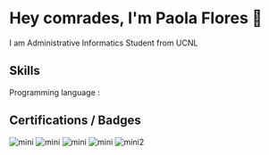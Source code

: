 # Hey comrades, I'm Paola Flores 👋

I am Administrative Informatics Student from UCNL



## Skills

Programming language : 


## Certifications / Badges

![mini](https://user-images.githubusercontent.com/99099314/222854144-6198206a-261e-41b7-87a6-d5f4b93129d5.png)
![mini](https://user-images.githubusercontent.com/99099314/222854176-d78b2b6a-b355-4f71-9a62-1cce14d184d2.png)
![mini](https://user-images.githubusercontent.com/99099314/222854202-519690b2-8449-4d21-a2a5-9f9546c5e621.png)
![mini](https://user-images.githubusercontent.com/99099314/222856136-9f9056f1-4093-4367-96b7-c43687f86eb5.png)
![mini2](https://user-images.githubusercontent.com/99099314/222856142-339e9dbd-6c8f-4bd0-a30f-11f653fd5f89.png)





